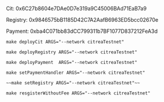 Cit: 0x6C27b8604e7DAe0D7e319a9C45006BAd71EaB7a9

Registry: 0x9846575bB1185D42C7A2AafB6963ED5bcc02670e

Payment: 0xba4C071bb83dCC799311b7BF1077D837212FeA3d

```
make deployCit ARGS="--network citreaTestnet"
```

```
make deployRegistry ARGS="--network citreaTestnet"
```

```
make deployPayment  ARGS="--network citreaTestnet"
```

```
make setPaymentHandler ARGS="--network citreaTestnet"
```

```
~~make setRegistry ARGS="--network citreaTestnet"~~
```

```
make resgisterWithoutFee ARGS="--network citreaTestnet"
```
